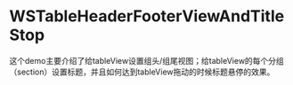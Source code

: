 # WSTableHeaderFooterViewAndTitleStop
这个demo主要介绍了给tableView设置组头/组尾视图；给tableView的每个分组（section）设置标题，并且如何达到tableView拖动的时候标题悬停的效果。
